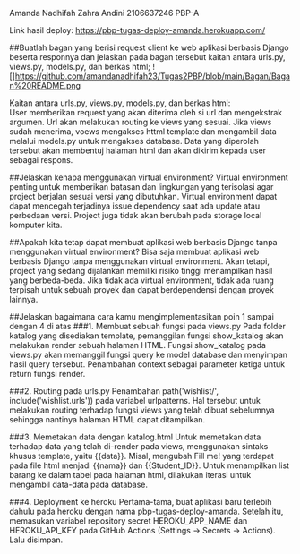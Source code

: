 Amanda Nadhifah Zahra Andini
2106637246
PBP-A

Link hasil deploy: https://pbp-tugas-deploy-amanda.herokuapp.com/

##Buatlah bagan yang berisi request client ke web aplikasi berbasis Django beserta responnya dan jelaskan pada bagan tersebut kaitan antara urls.py, views.py, models.py, dan berkas html;
![]https://github.com/amandanadhifah23/Tugas2PBP/blob/main/Bagan/Bagan%20README.png

Kaitan antara urls.py, views.py, models.py, dan berkas html:  
User memberikan request yang akan diterima oleh si url dan mengekstrak argumen. Url akan melakukan routing ke views yang sesuai. Jika views sudah menerima, voews mengakses httml template dan mengambil data melalui models.py untuk mengakses database. Data yang diperolah tersebut akan membentuj halaman html dan akan dikirim kepada user sebagai respons.

##Jelaskan kenapa menggunakan virtual environment? 
Virtual environment penting untuk memberikan batasan dan lingkungan yang terisolasi agar project berjalan sesuai versi yang dibutuhkan. Virtual environment dapat dapat mencegah terjadinya issue dependency saat ada update atau perbedaan versi. Project juga tidak akan berubah pada storage local komputer kita.

##Apakah kita tetap dapat membuat aplikasi web berbasis Django tanpa menggunakan virtual environment?
Bisa saja membuat aplikasi web berbasis Django tanpa menggunakan virtual environment. Akan tetapi, project yang sedang dijalankan memiliki risiko tinggi menampilkan hasil yang berbeda-beda. Jika tidak ada virtual environment, tidak ada ruang terpisah untuk sebuah proyek dan dapat berdependensi dengan proyek lainnya.

##Jelaskan bagaimana cara kamu mengimplementasikan poin 1 sampai dengan 4 di atas
###1. Membuat sebuah fungsi pada views.py
Pada folder katalog yang disediakan template, pemanggilan fungsi show_katalog akan melakukan render sebuah halaman HTML. Fungsi show_katalog pada views.py akan memanggil fungsi query ke model database dan menyimpan hasil query tersebut. Penambahan context sebagai parameter ketiga untuk return fungsi render.

###2. Routing pada urls.py
Penambahan path('wishlist/', include('wishlist.urls')) pada variabel urlpatterns. Hal tersebut untuk melakukan routing terhadap fungsi views yang telah dibuat sebelumnya sehingga nantinya halaman HTML dapat ditampilkan.

###3. Memetakan data dengan katalog.html
Untuk memetakan data terhadap data yang telah di-render pada views, menggunakan sintaks khusus template, yaitu {{data}}. Misal, mengubah Fill me! yang terdapat pada file html menjadi {{nama}} dan {{Student_ID}}. Untuk menampilkan list barang ke dalam tabel pada halaman html, dilakukan iterasi untuk mengambil data-data pada database.

###4. Deployment ke heroku
Pertama-tama, buat aplikasi baru terlebih dahulu pada heroku dengan nama pbp-tugas-deploy-amanda. Setelah itu, memasukan variabel repository secret HEROKU_APP_NAME dan HEROKU_API_KEY pada GitHub Actions (Settings -> Secrets -> Actions). Lalu disimpan.
